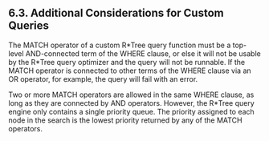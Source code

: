 ## 6\.3\. Additional Considerations for Custom Queries



The MATCH operator of a custom R\*Tree query function must be a top\-level
AND\-connected term of the WHERE clause, or else it will not be usable
by the R\*Tree query optimizer and the query will not be runnable.
If the MATCH operator is connected to other terms of the WHERE clause
via an OR operator, for example, the query will fail with an error.




Two or more MATCH operators are allowed in the same WHERE clause, as long
as they are connected by AND operators. However,
the R\*Tree query engine only contains a single priority queue. The priority
assigned to each node in the search is the lowest priority returned by any
of the MATCH operators.



